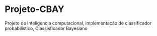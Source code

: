# Projeto-CBAY
Projeto de Inteligencia computacional, implementação de classificador probabilistico, Classisficador Bayesiano
